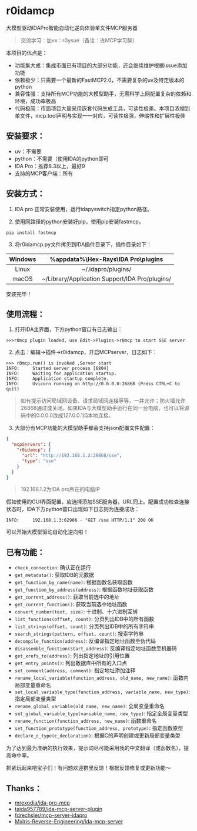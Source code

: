# r0idamcp

大模型驱动IDAPro智能自动化逆向体验单文件MCP服务器

> 交流学习：加vx：r0ysue（备注：进MCP学习群）

本项目的优点是：

- 功能集大成：集成市面已有项目的大部分功能，还会继续维护根据issue添加功能
- 依赖极少：只需要一个最新的FastMCP2.0，不需要复杂的uv及特定版本的python
- 兼容性强：支持所有MCP功能的大模型助手，无需科学上网配置复杂的依赖和环境，成功率极高
- 代码极简：市面项目大量采用嵌套代码生成工具，可读性极差。本项目浓缩到单文件，mcp.tool声明与实现一一对应，可读性极强，伸缩性和扩展性极佳


## 安装要求：

- uv：不需要
- python：不需要（使用IDA的python即可
- IDA Pro：推荐8.3以上，最好9
- 支持的MCP客户端：所有

## 安装方式：

1. IDA pro 正常安装使用，运行idapyswitch指定python路径。

2. 使用同路径的python安装好pip，使用pip安装fastmcp。

`pip install fastmcp`

3. 将r0idamcp.py文件拷贝到IDA插件目录下，插件目录如下：

|Windows|%appdata%\Hex-Rays\IDA Pro\plugins|
|:-:|:-:|
|Linux|~/.idapro/plugins/|
|macOS|~/Library/Application Support/IDA Pro/plugins/|

安装完毕！

## 使用流程：

1. 打开IDA主界面，下方python窗口有日志输出：

```
>>>r0mcp plugin loaded, use Edit->Plugins->r0mcp to start SSE server
```

2. 点击：编辑->插件->r0idamcp，开启MCPserver，日志如下：

```
>>> r0mcp.run() is invoked ,Server start
INFO:     Started server process [6804]
INFO:     Waiting for application startup.
INFO:     Application startup complete.
INFO:     Uvicorn running on http://0.0.0.0:26868 (Press CTRL+C to quit)
```

>如有提示访问局域网设备、请求局域网连接等等，一并允许；防火墙允许26868通过或关闭。如果IDA与大模型助手运行在同一台电脑，也可以将源码中的0.0.0.0改成127.0.0.1纯本地连接。

3. 大部分有MCP功能的大模型助手都会支持json配置文件配置：

```json
{
  "mcpServers": {
    "r0idamcp": {
      "url": "http://192.168.1.2:26868/sse",
      "type": "sse"
    }
  }
}
```

>192.168.1.2为IDA pro所在的电脑IP

假如使用的GUI界面配置，应选择添加SSE服务器，URL同上。配置成功检查连接状态时，IDA下方python窗口出现如下日志则为连接成功：

```
INFO:     192.168.1.3:62966 - "GET /sse HTTP/1.1" 200 OK
```

可以开始大模型驱动自动化逆向啦！

## 已有功能：

- `check_connection`: 确认正在运行
- `get_metadata()`: 获取IDB的元数据
- `get_function_by_name(name)`: 根据函数名获取函数
- `get_function_by_address(address)`: 根据函数地址获取函数
- `get_current_address()`: 获取当前选中的地址
- `get_current_function()`: 获取当前选中地址函数
- `convert_number(text, size)`: 十进制、十六进制互转
- `list_functions(offset, count)`: 分页列出IDB中的所有函数
- `list_strings(offset, count)`: 分页列出IDB中的所有字符串
- `search_strings(pattern, offset, count)`: 搜索字符串
- `decompile_function(address)`: 反编译指定地址函数至伪代码
- `disassemble_function(start_address)`: 反编译指定地址函数至机器码
- `get_xrefs_to(address)`: 列出指定地址的引用位置
- `get_entry_points()`: 列出数据库中所有的入口点
- `set_comment(address, comment)`: 指定地址添加注释
- `rename_local_variable(function_address, old_name, new_name)`: 函数内局部变量重命名
- `set_local_variable_type(function_address, variable_name, new_type)`: 指定局部变量类型
- `rename_global_variable(old_name, new_name)`: 全局变量重命名
- `set_global_variable_type(variable_name, new_type)`: 指定全局变量类型
- `rename_function(function_address, new_name)`: 函数重命名
- `set_function_prototype(function_address, prototype)`: 指定函数原型
- `declare_c_type(c_declaration)`: 根据C的声明创建或更新局部变量类型

为了达到最为准确的执行效果，提示词尽可能采用我的中文翻译（或函数名），提高命中率。

抓紧玩起来吧宝子们！有问题欢迎群里反馈！根据反馈修复或更新功能～

## Thanks：

- [mrexodia/ida-pro-mcp](https://github.com/mrexodia/ida-pro-mcp)
- [taida957789/ida-mcp-server-plugin](https://github.com/taida957789/ida-mcp-server-plugin)
- [fdrechsler/mcp-server-idapro](https://github.com/fdrechsler/mcp-server-idapro )
- [MxIris-Reverse-Engineering/ida-mcp-server](https://github.com/MxIris-Reverse-Engineering/ida-mcp-server)